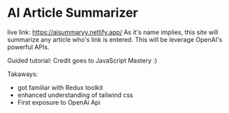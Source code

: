 # AI Article Summarizer
live link: https://aisummaryy.netlify.app/
As it's name implies, this site will summarize any article who's link is entered. This will be leverage OpenAI's powerful APIs. 


Guided tutorial: Credit goes to JavaScript Mastery :)

Takaways:
- got familiar with Redux toolkit
- enhanced understanding of tailwind css
- First exposure to OpenAi Api
